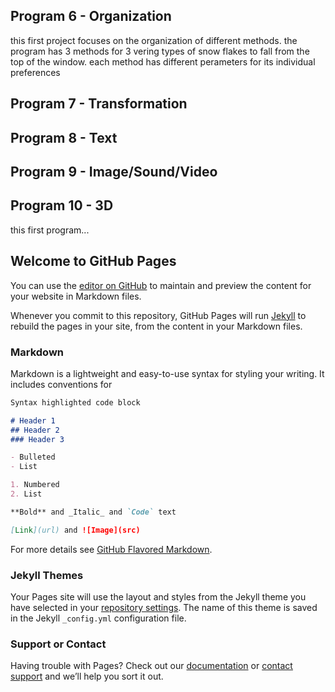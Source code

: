 ## Program 6 - Organization
this first project focuses on the organization of different methods. the program has 3 methods for 3 vering types of snow flakes to fall from the top of the window. each method has different perameters for its individual preferences
## Program 7 - Transformation

## Program 8 - Text

## Program 9 - Image/Sound/Video

## Program 10 - 3D
this first program...

## Welcome to GitHub Pages

You can use the [editor on GitHub](https://github.com/LoryT20/MAGD150-Portfolio/edit/gh-pages/README.md) to maintain and preview the content for your website in Markdown files.

Whenever you commit to this repository, GitHub Pages will run [Jekyll](https://jekyllrb.com/) to rebuild the pages in your site, from the content in your Markdown files.

### Markdown

Markdown is a lightweight and easy-to-use syntax for styling your writing. It includes conventions for

```markdown
Syntax highlighted code block

# Header 1
## Header 2
### Header 3

- Bulleted
- List

1. Numbered
2. List

**Bold** and _Italic_ and `Code` text

[Link](url) and ![Image](src)
```

For more details see [GitHub Flavored Markdown](https://guides.github.com/features/mastering-markdown/).

### Jekyll Themes

Your Pages site will use the layout and styles from the Jekyll theme you have selected in your [repository settings](https://github.com/LoryT20/MAGD150-Portfolio/settings). The name of this theme is saved in the Jekyll `_config.yml` configuration file.

### Support or Contact

Having trouble with Pages? Check out our [documentation](https://help.github.com/categories/github-pages-basics/) or [contact support](https://github.com/contact) and we’ll help you sort it out.
